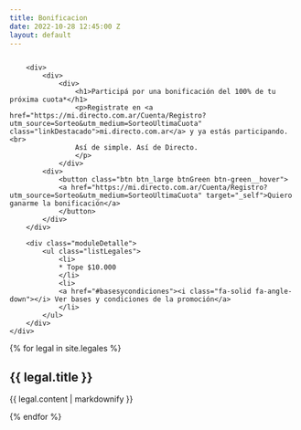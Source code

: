 ```yaml
---
title: Bonificacion
date: 2022-10-28 12:45:00 Z
layout: default
---
```


<section>
    <div class="main-container moduleHeaderEspecial">
        <div>
            <img src="/assets/48.png" alt="">
        </div>

        <div>
            <div>
                <div>
                    <h1>Participá por una bonificación del 100% de tu próxima cuota*</h1>
                    <p>Registrate en <a href="https://mi.directo.com.ar/Cuenta/Registro?utm_source=Sorteo&utm_medium=SorteoUltimaCuota" class="linkDestacado">mi.directo.com.ar</a> y ya estás participando.<br>
                    Así de simple. Así de Directo.
                    </p>
                </div>
            <div>
                <button class="btn btn_large btnGreen btn-green__hover">
                <a href="https://mi.directo.com.ar/Cuenta/Registro?utm_source=Sorteo&utm_medium=SorteoUltimaCuota" target="_self">Quiero ganarme la bonificación</a>
                </button>
            </div>
        </div>

        <div class="moduleDetalle">
            <ul class="listLegales">
                <li>
                * Tope $10.000
                </li>
                <li>
                <a href="#basesycondiciones"><i class="fa-solid fa-angle-down"></i> Ver bases y condiciones de la promoción</a>
                </li>
            </ul>
        </div>
    </div>
</section>

<section id="basesycondiciones">
    <div class="main-container moduleLegales">
        {% for legal in site.legales %}
            <h2>{{ legal.title }}</h2>
            <p>{{ legal.content | markdownify }}</p>
        {% endfor %}
    </div>
</section>